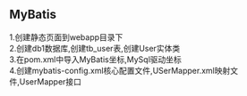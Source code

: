 ## MyBatis
1.创建静态页面到webapp目录下  
2.创建db1数据库,创建tb_user表,创建User实体类  
3.在pom.xml中导入MyBatis坐标,MySql驱动坐标  
4.创建mybatis-config.xml核心配置文件,USerMapper.xml映射文件,UserMapper接口  
